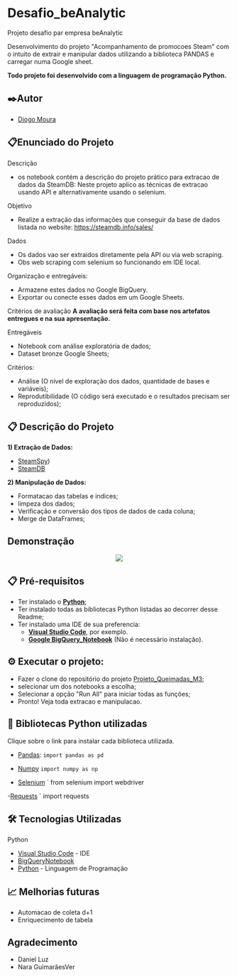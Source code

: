 # Desafio_beAnalytic
Projeto desafio par empresa beAnalytic

Desenvolvimento do projeto "Acompanhamento de promocoes Steam" com o intuito de extrair e manipular dados utilizando a biblioteca PANDAS e carregar numa Google sheet.

**Todo projeto foi desenvolvido com a linguagem de programação Python.**

## ✒️Autor
- [Diogo Moura](https://github.com/HyogoMoura)

## 📋Enunciado do Projeto

Descrição
-  os notebook contém a descrição do projeto prático para extracao de dados da SteamDB: Neste projeto aplico as técnicas de extracao usando API e alternativamente usando o selenium.

Objetivo
- Realize a extração das informações que conseguir da base de dados listada no website: https://steamdb.info/sales/

Dados
- Os dados vao ser extraidos diretamente pela API ou via web scraping.
- Obs web scraping com selenium so funcionando em IDE local.

Organização e entregáveis:
- Armazene estes dados no Google BigQuery.
- Exportar ou conecte esses dados em um Google Sheets.

Critérios de avaliação
**A avaliação será feita com base nos artefatos entregues e na sua apresentação.**

Entregáveis
- Notebook com análise exploratória de dados;
- Dataset bronze Google Sheets;

Critérios:
- Análise (O nível de exploração dos dados, quantidade de bases e variáveis);
- Reprodutibilidade (O código será executado e o resultados precisam ser reproduzidos);

## 📋 Descrição do Projeto

**1) Extração de Dados:**
- [SteamSpy](https://steamspy.com/api.php))
- [SteamDB](https://steamdb.info/sales/)

**2) Manipulação de Dados:** 
- Formatacao das tabelas e indices;
- limpeza dos dados;
- Verificação e conversão dos tipos de dados de cada coluna;
- Merge de DataFrames;

## Demonstração
<p align="center">
  <img src="./_captures/Demonstracao.gif">
</p>

## 📋  Pré-requisitos
- Ter instalado o **[Python](https://www.python.org/)**;
- Ter instalado todas as bibliotecas Python listadas ao decorrer desse Readme;
- Ter instalado uma IDE de sua preferencia:
    - **[Visual Studio Code](https://code.visualstudio.com/)**, por exemplo.
    - **[Google BigQuery_Notebook](https://colab.research.google.com/notebook)** (Não é necessário instalação).

## ⚙️ Executar o projeto:
- Fazer o clone do repositório do projeto [Projeto_Queimadas_M3](https://github.com/HyogoMoura/Desafio_beAnalytic);
- selecionar um dos notebooks a escolha;
- Selecionar a opção "Run All" para iniciar todas as funções;
- Pronto! Veja toda extracao e manipulacao.

## 🧾 Bibliotecas Python utilizadas
Clique sobre o link para instalar cada biblioteca utilizada.

- [Pandas](https://pypi.org/project/pandas/):
`import pandas as pd`

- [Numpy](https://numpy.org/)
`import numpy as np`

- [Selenium](https://www.selenium.dev/documentation/webdriver/)
` from selenium import webdriver

-[Requests](https://pypi.org/project/requests/)
` import requests

## 🛠️ Tecnologias Utilizadas
Python

* [Visual Studio Code](https://code.visualstudio.com/) - IDE
* [BigQueryNotebook](https://cloud.google.com/bigquery/docs/create-notebooks?hl=pt-br)
* [Python](https://www.python.org/) - Linguagem de Programação

## 📈 Melhorias futuras

- Automacao de coleta d+1
- Enriquecimento de tabela

## Agradecimento
- Daniel Luz
- Nara GuimarãesVer

